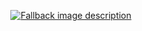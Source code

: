 <p align="center" dir="auto">
  <a href="https://wentam.github.io/bottom-bracket//typ-build/README.typ.html" target="_blank" rel="noopener noreferrer">
    <picture>
      <source media="(prefers-color-scheme: dark)" srcset="https://wentam.github.io/bottom-bracket//typ-build/README-dark.typ.svg">
      <source media="(prefers-color-scheme: light)" srcset="https://wentam.github.io/bottom-bracket//typ-build/README-light.typ.svg">
      <img alt="Fallback image description" src="default-image.png">
    </picture>
  </a>
</p>
